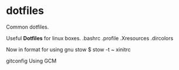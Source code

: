 # dotfiles
Common dotfiles.

Useful **Dotfiles** for linux boxes.
.bashrc
.profile
.Xresources
.dircolors


Now in format for using gnu stow
$ stow -t ~ xinitrc

gitconfig
Using GCM
